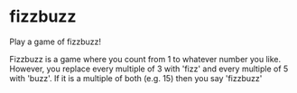 # fizzbuzz

Play a game of fizzbuzz!

Fizzbuzz is a game where you count from 1 to whatever number you like.
However, you replace every multiple of 3 with 'fizz' and every multiple of 5 with 'buzz'.
If it is a multiple of both (e.g. 15) then you say 'fizzbuzz'
